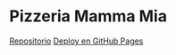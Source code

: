 # Pizzeria Mamma Mia

[Repositorio](https://github.com/rodolazo/react4-pizzeria-mammamia.git)
[Deploy en GitHub Pages](https://rodolazo.github.io/react4-pizzeria-mammamia/)
